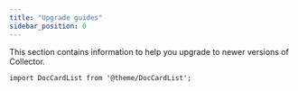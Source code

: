 ```yaml
---
title: "Upgrade guides"
sidebar_position: 0
---
```


This section contains information to help you upgrade to newer versions of Collector.

```mdx-code-block
import DocCardList from '@theme/DocCardList';
```

<DocCardList/>
